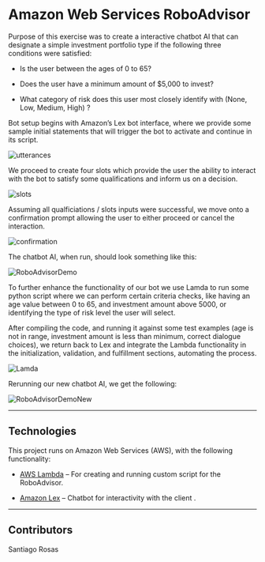 # Amazon Web Services RoboAdvisor

Purpose of this exercise was to create a interactive chatbot AI that can designate a simple investment portfolio type if the following three conditions were satisfied:

* Is the user between the ages of 0 to 65?

* Does the user have a minimum amount of $5,000 to invest?

* What category of risk does this user most closely identify with (None, Low, Medium, High) ?

Bot setup begins with Amazon’s Lex bot interface, where we provide some sample initial statements that will trigger the bot to activate and continue in its script.

![utterances]( Images/utterances.PNG)

We proceed to create four slots which provide the user the ability to interact with the bot to satisfy some qualifications and inform us on a decision.

![slots]( Images/slots.PNG)

Assuming all qualficiations / slots inputs were successful, we move onto a confirmation prompt allowing the user to either proceed or cancel the interaction.

![confirmation]( Images/confirmation.PNG)

The chatbot AI, when run, should look something like this:

![RoboAdvisorDemo](Images/RoboAdvisorDemo_GIF.gif)

To further enhance the functionality of our bot we use Lamda to run some python script where we can perform certain criteria checks, like having an age value between 0 to 65, and investment amount above 5000, or identifying the type of risk level the user will select.

After compiling the code, and running it against some test examples (age is not in range, investment amount is less than minimum, correct dialogue choices), we return back to Lex and integrate the Lambda functionality in the initialization, validation, and fulfillment sections, automating the process.

![Lamda](Images/lamda.PNG)

Rerunning our new chatbot AI, we get the following:

![RoboAdvisorDemoNew](Images/RoboAdvisorDemoNew_GIF.gif)


---

## Technologies

This project runs on Amazon Web Services (AWS), with the following functionality:


* [AWS Lambda](https://aws.amazon.com/lambda/) – For creating and running custom script for the RoboAdvisor.

* [Amazon Lex](https://aws.amazon.com/lex/) – Chatbot for interactivity with the client .


---

## Contributors

Santiago Rosas
